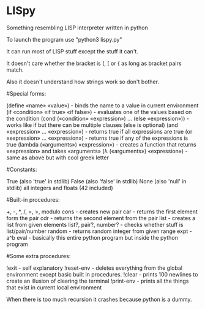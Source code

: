 # LISpy
Something resembling LISP interpreter written in python

To launch the program use "python3 lispy.py"

It can run most of LISP stuff except the stuff it can't.

It doesn't care whether the bracket is (, [ or { as long as bracket pairs match.

Also it doesn't understand how strings work so don't bother.

#Special forms:

(define «name» «value») - binds the name to a value in current environment
(if «condition» «if true» «if false») - evaluates one of the values based on the condition
(cond («condition» «expression») ... (else «expression»)) - works like if but there can be multiple clauses (else is optional)
(and «expression» ... «expression») - returns true if all expressions are true
(or «expression» ... «expression») - returns true if any of the expressions is true
(lambda («arguments») «expression») - creates a function that returns «expression» and takes «arguments»
(λ («arguments») «expression») - same as above but with cool greek letter

#Constants:

True (also 'true' in stdlib)
False (also 'false' in stdlib)
None (also 'null' in stdlib)
all integers and floats (42 included)

#Built-in procedures:

+, -, *, /, =, >, modulo
cons - creates new pair
car - returns the first element form the pair
cdr - returns the second element from the pair
list - creates a list from given elements
list?, pair?, number? - checks whether stuff is list/pair/number
random - returns random integer from given range
expt - a^b
eval - basically this entire python program but inside the python program

#Some extra procedures:

!exit - self explanatory
!reset-env - deletes everything from the global environment except basic built in procedures.
!clear - prints 100 newlines to create an illusion of clearing the terminal
!print-env - prints all the things that exist in current local environment


When there is too much recursion it crashes because python is a dummy.
